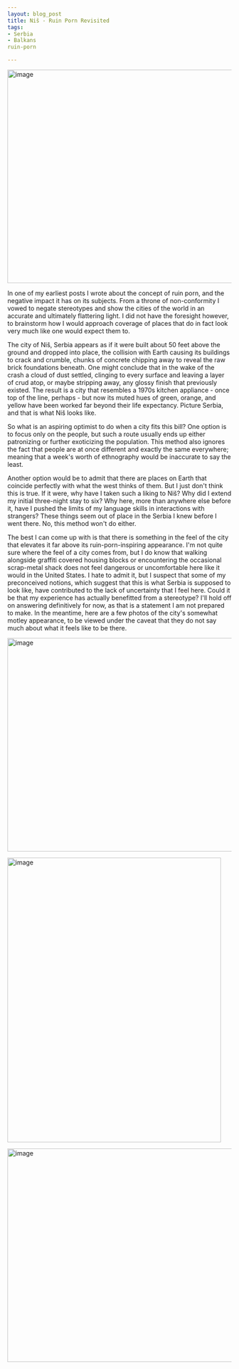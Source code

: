 ```yaml
---
layout: blog_post
title: Niš - Ruin Porn Revisited
tags: 
- Serbia
- Balkans
ruin-porn

---
```


<a href="https://www.flickr.com/photos/125061170@N06/15357192940/" title="image by manoboard88, on Flickr"><img src="https://farm6.staticflickr.com/5607/15357192940_f36d83520f_z.jpg" width="640" height="480" alt="image"></a>

In one of my earliest posts I wrote about the concept of ruin porn, and the negative impact it has on its subjects. From a throne of non-conformity I vowed to negate stereotypes and show the cities of the world in an accurate and ultimately flattering light.  I did not have the foresight however, to brainstorm how I would approach coverage of places that do in fact look very much like one would expect them to.

The city of Niš, Serbia appears as if it were built about 50 feet above the ground and dropped into place, the collision with Earth causing its buildings to crack and crumble, chunks of concrete chipping away to reveal the raw brick foundations beneath. One might conclude that in the wake of the crash a cloud of dust settled, clinging to every surface and leaving a layer of crud atop, or maybe stripping away, any glossy finish that previously existed.  The result is a city that resembles a 1970s kitchen appliance - once top of the line, perhaps - but now its muted hues of green, orange, and yellow have been worked far beyond their life expectancy. Picture Serbia, and that is what Niš looks like.

So what is an aspiring optimist to do when a city fits this bill? One option is to focus only on the people, but such a route usually ends up either patronizing or further exoticizing the population.  This method also ignores the fact that people are at once different and exactly the same everywhere; meaning that a week's worth of ethnography would be inaccurate to say the least.

Another option would be to admit that there are places on Earth that coincide perfectly with what the west thinks of them.  But I just don't think this is true. If it were, why have I taken such a liking to Niš? Why did I extend my initial three-night stay to six? Why here, more than anywhere else before it, have I pushed the limits of my language skills in interactions with strangers? These things seem out of place in the Serbia I knew before I went there. No, this method won't do either.

The best I can come up with is that there is something in the feel of the city that elevates it far above its ruin-porn-inspiring appearance. I'm not quite sure where the feel of a city comes from, but I do know that walking alongside graffiti covered housing blocks or encountering the occasional scrap-metal shack does not feel dangerous or uncomfortable here like it would in the United States.  I hate to admit it, but I suspect that some of my preconceived notions, which suggest that this is what Serbia is supposed to look like, have contributed to the lack of uncertainty that I feel here.  Could it be that my experience has actually benefitted from a stereotype? I'll hold off on answering definitively for now, as that is a statement I am not prepared to make. In the meantime, here are a few photos of the city's somewhat motley appearance, to be viewed under the caveat that they do not say much about what it feels like to be there.

<a href="https://www.flickr.com/photos/125061170@N06/15542886635/" title="image by manoboard88, on Flickr"><img src="https://farm4.staticflickr.com/3942/15542886635_db710738c6_z.jpg" width="640" height="480" alt="image"></a>

<a href="https://www.flickr.com/photos/125061170@N06/15542857785/" title="image by manoboard88, on Flickr"><img src="https://farm4.staticflickr.com/3952/15542857785_f1a301185c_z.jpg" width="480" height="640" alt="image"></a>

<a href="https://www.flickr.com/photos/125061170@N06/15519214406/" title="image by manoboard88, on Flickr"><img src="https://farm6.staticflickr.com/5607/15519214406_b4a415b345_z.jpg" width="640" height="480" alt="image"></a>
